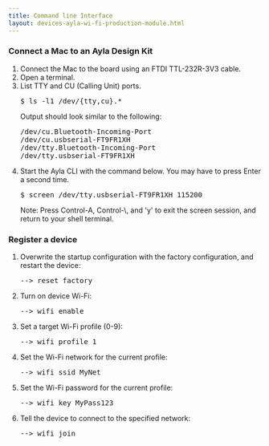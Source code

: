 ```yaml
---
title: Command line Interface
layout: devices-ayla-wi-fi-production-module.html
---
```


### Connect a Mac to an Ayla Design Kit

<ol>
<li>Connect the Mac to the board using an FTDI TTL-232R-3V3 cable.</li>
<li>Open a terminal.</li>
<li>List TTY and CU (Calling Unit) ports.</li>
<pre>
$ ls -l1 /dev/{tty,cu}.*
</pre>
<div>Output should look similar to the following:</div>
<pre>
/dev/cu.Bluetooth-Incoming-Port
/dev/cu.usbserial-FT9FR1XH
/dev/tty.Bluetooth-Incoming-Port
/dev/tty.usbserial-FT9FR1XH
</pre>
<li>Start the Ayla CLI with the command below. You may have to press Enter a second time.</li>
<pre>
$ screen /dev/tty.usbserial-FT9FR1XH 115200
</pre>
<div>Note: Press Control-A, Control-\, and 'y' to exit the screen session, and return to your shell terminal.</div>
</ol>

### Register a device

<ol>
<li>Overwrite the startup configuration with the factory configuration, and restart the device:</li>
<pre>
--> reset factory
</pre>
<li>Turn on device Wi-Fi:</li>
<pre>
--> wifi enable
</pre>
<li>Set a target Wi-Fi profile (0-9):</li>
<pre>
--> wifi profile 1
</pre>
<li>Set the Wi-Fi network for the current profile:</li>
<pre>
--> wifi ssid MyNet
</pre>
<li>Set the Wi-Fi password for the current profile:</li>
<pre>
--> wifi key MyPass123
</pre>
<li>Tell the device to connect to the specified network:</li>
<pre>
--> wifi join
</pre>
</ol>

